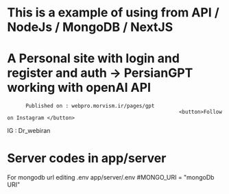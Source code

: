 # This is a example of using from API / NodeJs / MongoDB / NextJS
# A Personal site with login and register and auth -> PersianGPT working with openAI API
          Published on : webpro.morvism.ir/pages/gpt
                                                            <button>Follow on Instagram </button>

IG : Dr_webiran


# Server codes in app/server
For mongodb url editing .env app/server/.env
#MONGO_URI = "mongoDb URI"
